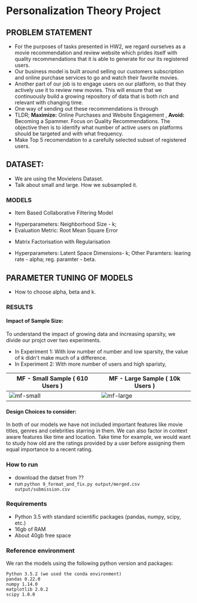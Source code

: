 # Personalization Theory Project

## PROBLEM STATEMENT
- For the purposes of tasks presented in HW2, we regard ourselves as a movie recommendation and review website which prides itself with quality recommendations that it is able to generate for our its registered users. 
- Our business model is built around selling our customers subscription and online purchase services to go and watch their favorite movies. 
- Another part of our job is to engage users on our platform, so that they actively use it to review new movies. This will ensure that we continuously build a growing repository of data that is both rich and relevant with changing time.
- One way of sending out these recommendations is through
- TLDR; **Maximize:** Online Purchases and Website Engagement , **Avoid:** Becoming a Spammer. Focus on Quality Recommendations. The objective then is to identify what number of active users on platforms should be targeted and with what frequency.
- Make Top 5 recomendation to a carefully selected subset of registered users.

## DATASET:
- We are using the Movielens Dataset. 
- Talk about small and large. How we subsampled it.

### MODELS
- Item Based Collaborative Filtering Model
* Hyperparameters: Neighborhood Size - k; 
* Evaluation Metric: Root Mean Square Error
- Matrix Factorisation with Regularisation
* Hyperparameters: Latent Space Dimensions- k; Other Paramters: learing rate - alpha; reg. paramter - beta.

## PARAMETER TUNING OF MODELS
- How to choose alpha, beta and k.

### RESULTS
#### Impact of Sample Size: 
To understand the impact of growing data and increasing sparsity, we divide our projct over two experiments.
- In Experiment 1: With low number of number and low sparsity, the value of k didn't make much of a difference.
- In Experiment 2: With more number of users and high sparisty, 

| MF - Small Sample ( 610 Users )  |  MF - Large Sample ( 10k Users )|
|----------------------------------|---------------------------------|
|![mf-small](https://user-images.githubusercontent.com/16842872/48116537-6a09bd00-e234-11e8-9074-e6dc4f84e3f5.png)|![mf-large](https://user-images.githubusercontent.com/16842872/48116509-552d2980-e234-11e8-9c89-6b7cbd29f3eb.png)


#### Design Choices to consider: 
In both of our models we have not included important features like movie titles, genres and celebrities starring in  them. We can also factor in context aware features like time and location. Take time for example, we would want to study how old are the ratings provided by a user before assigning them equal importance to a recent rating.

### How to run
* download the datset from ??
* run `python 9_format_and_fix.py output/merged.csv output/submission.csv`

### Requirements
* Python 3.5 with standard scientific packages (pandas, numpy, scipy, etc.)
* 16gb of RAM
* About 40gb free space

### Reference environment
We ran the models using the following python version and packages:
```
Python 3.5.2 (we used the conda environment)
pandas 0.22.0
numpy 1.14.0
matplotlib 2.0.2
scipy 1.0.0
```
